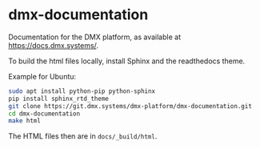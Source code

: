 # dmx-documentation

Documentation for the DMX platform, as available at https://docs.dmx.systems/.

To build the html files locally, install Sphinx and the readthedocs theme.

Example for Ubuntu:

```bash
sudo apt install python-pip python-sphinx
pip install sphinx_rtd_theme
git clone https://git.dmx.systems/dmx-platform/dmx-documentation.git
cd dmx-documentation
make html
```

The HTML files then are in `docs/_build/html`.
